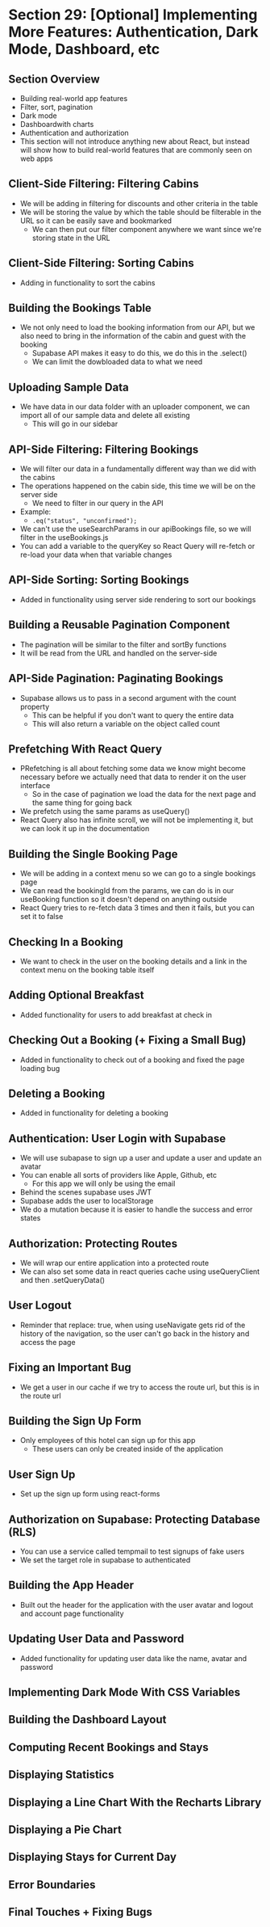 # Section 29: [Optional] Implementing More Features: Authentication, Dark Mode, Dashboard, etc

## Section Overview
- Building real-world app features 
- Filter, sort, pagination 
- Dark mode 
- Dashboardwith charts 
- Authentication and authorization 
- This section will not introduce anything new about React, but instead will show how to build real-world features that are commonly seen on web apps 

## Client-Side Filtering: Filtering Cabins
- We will be adding in filtering for discounts and other criteria in the table 
- We will be storing the value by which the table should be filterable in the URL so it can be easily save and bookmarked 
  - We can then put our filter component anywhere we want since we're storing state in the URL 

## Client-Side Filtering: Sorting Cabins
- Adding in functionality to sort the cabins 

## Building the Bookings Table
- We not only need to load the booking information from our API, but we also need to bring in the information of the cabin and guest with the booking 
  - Supabase API makes it easy to do this, we do this in the .select() 
  - We can limit the dowbloaded data to what we need

## Uploading Sample Data
- We have data in our data folder with an uploader component, we can import all of our sample data and delete all existing 
  - This will go in our sidebar

## API-Side Filtering: Filtering Bookings
- We will filter our data in a fundamentally different way than we did with the cabins 
- The operations happened on the cabin side, this time we will be on the server side
  - We need to filter in our query in the API 
- Example: 
  - `.eq("status", "unconfirmed");`
- We can't use the useSearchParams in our apiBookings file, so we will filter in the useBookings.js
- You can add a variable to the queryKey so React Query will re-fetch or re-load your data when that variable changes 

## API-Side Sorting: Sorting Bookings
- Added in functionality using server side rendering to sort our bookings

## Building a Reusable Pagination Component
- The pagination will be similar to the filter and sortBy functions 
- It will be read from the URL and handled on the server-side 

## API-Side Pagination: Paginating Bookings
- Supabase allows us to pass in a second argument with the count property
  - This can be helpful if you don't want to query the entire data 
  - This will also return a variable on the object called count 

## Prefetching With React Query 
- PRefetching is all about fetching some data we know might become necessary before we actually need that data to render it on the user interface
  - So in the case of pagination we load the data for the next page and the same thing for going back 
- We prefetch using the same params as useQuery() 
- React Query also has infinite scroll, we will not be implementing it, but we can look it up in the documentation 

## Building the Single Booking Page
- We will be adding in a context menu so we can go to a single bookings page 
- We can read the bookingId from the params, we can do is in our useBooking function so it doesn't depend on anything outside 
- React Query tries to re-fetch data 3 times and then it fails, but you can set it to false 

## Checking In a Booking
- We want to check in the user on the booking details and a link in the context menu on the booking table itself 

## Adding Optional Breakfast
- Added functionality for users to add breakfast at check in 

## Checking Out a Booking (+ Fixing a Small Bug)
- Added in functionality to check out of a booking and fixed the page loading bug 

## Deleting a Booking
- Added in functionality for deleting a booking 

## Authentication: User Login with Supabase
- We will use subapase to sign up a user and update a user and update an avatar
- You can enable all sorts of providers like Apple, Github, etc
  - For this app we will only be using the email 
- Behind the scenes supabase uses JWT 
- Supabase adds the user to localStorage
- We do a mutation because it is easier to handle the success and error states 

## Authorization: Protecting Routes
- We will wrap our entire application into a protected route 
- We can also set some data in react queries cache using useQueryClient and then .setQueryData() 

## User Logout
- Reminder that replace: true, when using useNavigate gets rid of the history of the navigation, so the user can't go back in the history and access the page 

## Fixing an Important Bug
- We get a user in our cache if we try to access the route url, but this is in the route url 

## Building the Sign Up Form
- Only employees of this hotel can sign up for this app 
  - These users can only be created inside of the application 

## User Sign Up
- Set up the sign up form using react-forms

## Authorization on Supabase: Protecting Database (RLS)
- You can use a service called tempmail to test signups of fake users 
- We set the target role in supabase to authenticated 

## Building the App Header
- Built out the header for the application with the user avatar and logout and account page functionality 

## Updating User Data and Password
- Added functionality for updating user data like the name, avatar and password 

## Implementing Dark Mode With CSS Variables

## Building the Dashboard Layout

## Computing Recent Bookings and Stays

## Displaying Statistics

## Displaying a Line Chart With the Recharts Library

## Displaying a Pie Chart

## Displaying Stays for Current Day

## Error Boundaries

## Final Touches + Fixing Bugs
